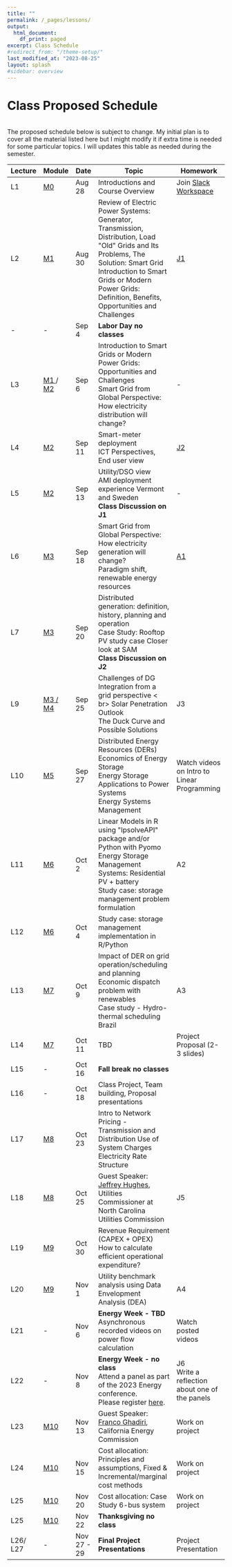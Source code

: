 ```yaml
---
title: ""
permalink: /_pages/lessons/
output:
  html_document:
    df_print: paged
excerpt: Class Schedule
#redirect_from: "/theme-setup/"
last_modified_at: "2023-08-25"
layout: splash
#sidebar: overview
---
```


# Class Proposed Schedule
<br>
The proposed schedule below is subject to change. My initial plan is to cover all the material listed here but I might modify it if extra time is needed for some particular topics. I will updates this table as needed during the semester.


| Lecture | Module |   Date  | Topic | Homework |
|----|----|--------|--------------|----|
| L1 | <a href="/_pages/modulelist/" > M0 </a> | Aug 28 | Introductions and Course Overview  | Join [Slack Workspace](https://join.slack.com/t/duke-2xw1946/shared_invite/zt-224ncrs7l-3YGJVIwKwXEA3vv0B2fWNA)  |
| L2 |   <a href="/docs/modules/M1/" > M1 </a> | Aug 30 | Review of Electric Power Systems: Generator, Transmission, Distribution, Load <br> "Old" Grids and Its Problems, The Solution: Smart Grid <br> Introduction to Smart Grids or Modern Power Grids: Definition, Benefits, Opportunities and Challenges | [J1](https://sakai.duke.edu/portal/site/56a79f78-bc10-4a77-b8e8-7b82e8f11a73/tool/8ed68fc3-ad5b-4f2d-a117-2471455b2efd/discussionForum/message/dfAllMessages)  |
| - | - | Sep 4 | **Labor Day no classes** |  |
| L3 | <a href="/docs/modules/M1/" > M1 </a> / <a href="/docs/modules/M2/" > M2 </a> | Sep 6 | Introduction to Smart Grids or Modern Power Grids: Opportunities and Challenges <br> Smart Grid from Global Perspective: How electricity distribution will change?  |- |
| L4 | <a href="/docs/modules/M2/" > M2 </a> | Sep 11 |  Smart-meter deployment <br> ICT Perspectives, End user view  <br> |[J2](https://sakai.duke.edu/portal/site/56a79f78-bc10-4a77-b8e8-7b82e8f11a73/tool/8ed68fc3-ad5b-4f2d-a117-2471455b2efd/discussionForum/message/dfAllMessages) |
| L5 | <a href="/docs/modules/M2/" > M2 </a> | Sep 13 | Utility/DSO view <br> AMI deployment experience Vermont and Sweden <br> **Class Discussion on J1** | - |
| L6 | <a href="/docs/modules/M3/" > M3 </a> | Sep 18 |  Smart Grid from Global Perspective: How electricity generation will change? <br> Paradigm shift, renewable energy resources | [A1](https://sakai.duke.edu/portal/site/56a79f78-bc10-4a77-b8e8-7b82e8f11a73/tool/418ca962-66be-4db5-8f3a-175a4fc98bfe?panel=Main)  |
| L7 | <a href="/docs/modules/M3/" > M3 </a> | Sep 20 | Distributed generation: definition, history, planning and operation <br> Case Study: Rooftop PV study case Closer look at SAM <br> **Class Discussion on J2**|  |
| L9 | <a href="/docs/modules/M3/" > M3 / <a href="/docs/modules/M4/" > M4 </a> | Sep 25 | Challenges of DG Integration from a grid perspective < br> Solar Penetration Outlook <br> The Duck Curve and Possible Solutions <br> | J3 |
| L10 | <a href="/docs/modules/M5/" > M5 </a> | Sep 27 |  Distributed Energy Resources (DERs) <br> Economics of Energy Storage <br> Energy Storage Applications to Power Systems <br> Energy Systems Management <br>  | Watch videos on Intro to Linear Programming |
| L11 | <a href="/docs/modules/M6/" > M6 </a> | Oct 2 | Linear Models in R using "lpsolveAPI" package and/or Python with Pyomo <br> Energy Storage Management Systems:  Residential PV + battery <br> Study case: storage management problem formulation | A2 |
| L12 | <a href="/docs/modules/M6/" > M6 </a> | Oct 4 | Study case: storage management implementation in R/Python |  |
| L13 | <a href="/docs/modules/M7/" > M7 </a> | Oct 9 | Impact of DER on grid operation/scheduling and planning <br> Economic dispatch problem with renewables <br> Case study - Hydro-thermal scheduling Brazil | A3 |
| L14 | <a href="/docs/modules/M7/" > M7 </a>  | Oct 11 | TBD | Project Proposal (2-3 slides) |
| L15 | - | Oct 16 | **Fall break no classes**  |  |
| L16 | - | Oct 18 | Class Project, Team building, Proposal presentations |  |
| L17 | <a href="/docs/modules/M8/" > M8 | Oct 23 | Intro to Network Pricing - Transmission and Distribution Use of System Charges <br> Electricity Rate Structure |  |
| L18 | <a href="/docs/modules/M8/" > M8 | Oct 25 | Guest Speaker: [Jeffrey Hughes](https://www.linkedin.com/in/jeff-hughes-74b58912/), Utilities Commissioner at North Carolina Utilities Commission | J5 |
| L19 | <a href="/docs/modules/M9/" > M9 | Oct 30| Revenue Requirement (CAPEX + OPEX) <br> How to calculate efficient operational expenditure? |  |
| L20 | <a href="/docs/modules/M9/" > M9 | Nov 1 | Utility benchmark analysis using Data Envelopment Analysis (DEA) | A4 |
| L21 | - | Nov 6 | **Energy Week - TBD** <br> Asynchronous recorded videos on power flow calculation  | Watch posted videos |
| L22 | - | Nov 8 | **Energy Week - no class** <br> Attend a panel as part of the 2023 Energy conference. <br> Please register [here]().  |  J6 <br> Write a reflection about one of the panels |
| L23 | <a href="/docs/modules/M10/" > M10 | Nov 13 | Guest Speaker: [Franco Ghadiri](https://www.linkedin.com/in/franco-ghadiri/), California Energy Commission  | Work on project |
| L24 | <a href="/docs/modules/M10/" > M10 | Nov 15 | Cost allocation: Principles and assumptions, Fixed & Incremental/marginal cost methods <br>  | Work on project |
| L25 | <a href="/docs/modules/M10/" > M10 | Nov 20  | Cost allocation: Case Study 6-bus system | Work on project |
| L25 | <a href="/docs/modules/M10/" > M10 | Nov 22  | **Thanksgiving no class** |  |
| L26/ <br> L27 | - | Nov 27 - 29 |  **Final Project Presentations** | Project Presentation |
